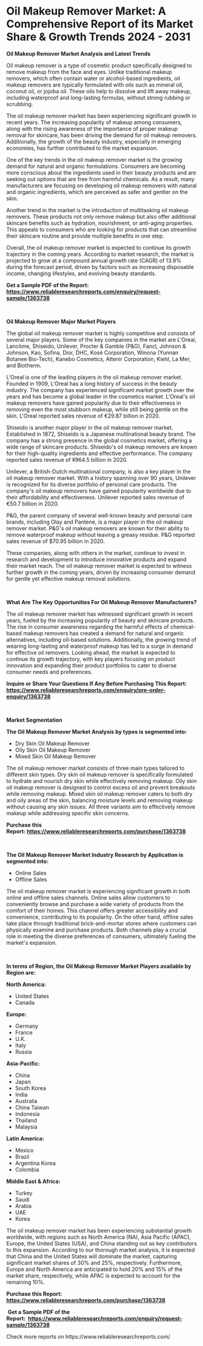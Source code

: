 <p><h1>Oil Makeup Remover Market: A Comprehensive Report of its Market Share & Growth Trends 2024 - 2031</h1></p><p><strong>Oil Makeup Remover Market Analysis and Latest Trends</strong></p>
<p><p>Oil makeup remover is a type of cosmetic product specifically designed to remove makeup from the face and eyes. Unlike traditional makeup removers, which often contain water or alcohol-based ingredients, oil makeup removers are typically formulated with oils such as mineral oil, coconut oil, or jojoba oil. These oils help to dissolve and lift away makeup, including waterproof and long-lasting formulas, without strong rubbing or scrubbing.</p><p>The oil makeup remover market has been experiencing significant growth in recent years. The increasing popularity of makeup among consumers, along with the rising awareness of the importance of proper makeup removal for skincare, has been driving the demand for oil makeup removers. Additionally, the growth of the beauty industry, especially in emerging economies, has further contributed to the market expansion.</p><p>One of the key trends in the oil makeup remover market is the growing demand for natural and organic formulations. Consumers are becoming more conscious about the ingredients used in their beauty products and are seeking out options that are free from harmful chemicals. As a result, many manufacturers are focusing on developing oil makeup removers with natural and organic ingredients, which are perceived as safer and gentler on the skin.</p><p>Another trend in the market is the introduction of multitasking oil makeup removers. These products not only remove makeup but also offer additional skincare benefits such as hydration, nourishment, or anti-aging properties. This appeals to consumers who are looking for products that can streamline their skincare routine and provide multiple benefits in one step.</p><p>Overall, the oil makeup remover market is expected to continue its growth trajectory in the coming years. According to market research, the market is projected to grow at a compound annual growth rate (CAGR) of 13.9% during the forecast period, driven by factors such as increasing disposable income, changing lifestyles, and evolving beauty standards.</p></p>
<p><strong>Get a Sample PDF of the Report:&nbsp; <a href="https://www.reliableresearchreports.com/enquiry/request-sample/1363738">https://www.reliableresearchreports.com/enquiry/request-sample/1363738</a></strong></p>
<p>&nbsp;</p>
<p><strong>Oil Makeup Remover Major Market Players</strong></p>
<p><p>The global oil makeup remover market is highly competitive and consists of several major players. Some of the key companies in the market are L'Oreal, Lancôme, Shiseido, Unilever, Procter & Gamble (P&G), Fancl, Johnson & Johnson, Kao, Sofina, Dior, DHC, Kosé Corporation, Winona (Yunnan Botanee Bio-Tech), Kanebo Cosmetics, Attenir Corporation, Kiehl, La Mer, and Biotherm.</p><p>L'Oreal is one of the leading players in the oil makeup remover market. Founded in 1909, L'Oreal has a long history of success in the beauty industry. The company has experienced significant market growth over the years and has become a global leader in the cosmetics market. L'Oreal's oil makeup removers have gained popularity due to their effectiveness in removing even the most stubborn makeup, while still being gentle on the skin. L'Oreal reported sales revenue of €29.87 billion in 2020.</p><p>Shiseido is another major player in the oil makeup remover market. Established in 1872, Shiseido is a Japanese multinational beauty brand. The company has a strong presence in the global cosmetics market, offering a wide range of skincare products. Shiseido's oil makeup removers are known for their high-quality ingredients and effective performance. The company reported sales revenue of ¥964.5 billion in 2020.</p><p>Unilever, a British-Dutch multinational company, is also a key player in the oil makeup remover market. With a history spanning over 90 years, Unilever is recognized for its diverse portfolio of personal care products. The company's oil makeup removers have gained popularity worldwide due to their affordability and effectiveness. Unilever reported sales revenue of €50.7 billion in 2020.</p><p>P&G, the parent company of several well-known beauty and personal care brands, including Olay and Pantene, is a major player in the oil makeup remover market. P&G's oil makeup removers are known for their ability to remove waterproof makeup without leaving a greasy residue. P&G reported sales revenue of $70.95 billion in 2020.</p><p>These companies, along with others in the market, continue to invest in research and development to introduce innovative products and expand their market reach. The oil makeup remover market is expected to witness further growth in the coming years, driven by increasing consumer demand for gentle yet effective makeup removal solutions.</p></p>
<p>&nbsp;</p>
<p><strong>What Are The Key Opportunities For Oil Makeup Remover Manufacturers?</strong></p>
<p><p>The oil makeup remover market has witnessed significant growth in recent years, fueled by the increasing popularity of beauty and skincare products. The rise in consumer awareness regarding the harmful effects of chemical-based makeup removers has created a demand for natural and organic alternatives, including oil-based solutions. Additionally, the growing trend of wearing long-lasting and waterproof makeup has led to a surge in demand for effective oil removers. Looking ahead, the market is expected to continue its growth trajectory, with key players focusing on product innovation and expanding their product portfolios to cater to diverse consumer needs and preferences.</p></p>
<p><strong>Inquire or Share Your Questions If Any Before Purchasing This Report: <a href="https://www.reliableresearchreports.com/enquiry/pre-order-enquiry/1363738">https://www.reliableresearchreports.com/enquiry/pre-order-enquiry/1363738</a></strong></p>
<p>&nbsp;</p>
<p><strong>Market Segmentation</strong></p>
<p><strong>The Oil Makeup Remover Market Analysis by types is segmented into:</strong></p>
<p><ul><li>Dry Skin Oil Makeup Remover</li><li>Oily Skin Oil Makeup Remover</li><li>Mixed Skin Oil Makeup Remover</li></ul></p>
<p><p>The oil makeup remover market consists of three main types tailored to different skin types. Dry skin oil makeup remover is specifically formulated to hydrate and nourish dry skin while effectively removing makeup. Oily skin oil makeup remover is designed to control excess oil and prevent breakouts while removing makeup. Mixed skin oil makeup remover caters to both dry and oily areas of the skin, balancing moisture levels and removing makeup without causing any skin issues. All three variants aim to effectively remove makeup while addressing specific skin concerns.</p></p>
<p><strong>Purchase this Report:&nbsp;<a href="https://www.reliableresearchreports.com/purchase/1363738">https://www.reliableresearchreports.com/purchase/1363738</a></strong></p>
<p>&nbsp;</p>
<p><strong>The Oil Makeup Remover Market Industry Research by Application is segmented into:</strong></p>
<p><ul><li>Online Sales</li><li>Offline Sales</li></ul></p>
<p><p>The oil makeup remover market is experiencing significant growth in both online and offline sales channels. Online sales allow customers to conveniently browse and purchase a wide variety of products from the comfort of their homes. This channel offers greater accessibility and convenience, contributing to its popularity. On the other hand, offline sales take place through traditional brick-and-mortar stores where customers can physically examine and purchase products. Both channels play a crucial role in meeting the diverse preferences of consumers, ultimately fueling the market's expansion.</p></p>
<p>&nbsp;</p>
<p><strong>In terms of Region, the Oil Makeup Remover Market Players available by Region are:</strong></p>
<p>
    <p> <strong> North America: </strong>
        <ul>
            <li>United States</li>
            <li>Canada</li>
        </ul>
        </p> 
    <p> <strong> Europe: </strong>
        <ul>
            <li>Germany</li>
            <li>France</li>
            <li>U.K.</li>
            <li>Italy</li>
            <li>Russia</li>
        </ul>
        </p> 
    <p> <strong> Asia-Pacific: </strong>
        <ul>
            <li>China</li>
            <li>Japan</li>
            <li>South Korea</li>
            <li>India</li>
            <li>Australia</li>
            <li>China Taiwan</li>
            <li>Indonesia</li>
            <li>Thailand</li>
            <li>Malaysia</li>
        </ul>
        </p> 
    <p> <strong> Latin America: </strong>
        <ul>
            <li>Mexico</li>
            <li>Brazil</li>
            <li>Argentina Korea</li>
            <li>Colombia</li>
        </ul>
        </p> 
    <p> <strong> Middle East & Africa: </strong>
        <ul>
            <li>Turkey</li>
            <li>Saudi</li>
            <li>Arabia</li>
            <li>UAE</li>
            <li>Korea</li>
        </ul>
    </p>
    </p>
<p><p>The oil makeup remover market has been experiencing substantial growth worldwide, with regions such as North America (NA), Asia Pacific (APAC), Europe, the United States (USA), and China standing out as key contributors to this expansion. According to our thorough market analysis, it is expected that China and the United States will dominate the market, capturing significant market shares of 30% and 25%, respectively. Furthermore, Europe and North America are anticipated to hold 20% and 15% of the market share, respectively, while APAC is expected to account for the remaining 10%.</p></p>
<p><strong>Purchase this Report: <a href="https://www.reliableresearchreports.com/purchase/1363738">https://www.reliableresearchreports.com/purchase/1363738</a></strong></p>
<p>&nbsp;<strong>Get a Sample PDF of the Report:&nbsp;&nbsp;<a href="https://www.reliableresearchreports.com/enquiry/request-sample/1363738">https://www.reliableresearchreports.com/enquiry/request-sample/1363738</a></strong></p>
<p><strong></strong></p>
<p>Check more reports on https://www.reliableresearchreports.com/</p>